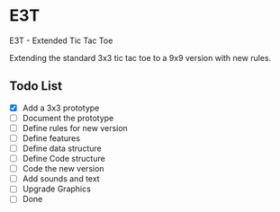 # E3T
E3T - Extended Tic Tac Toe

Extending the standard 3x3 tic tac toe to a 9x9 version with new rules.

## Todo List

- [X] Add a 3x3 prototype
- [ ] Document the prototype
- [ ] Define rules for new version
- [ ] Define features
- [ ] Define data structure
- [ ] Define Code structure
- [ ] Code the new version
- [ ] Add sounds and text
- [ ] Upgrade Graphics
- [ ] Done
